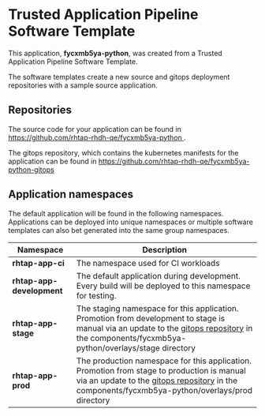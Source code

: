 # Trusted Application Pipeline Software Template

This application, **fycxmb5ya-python**, was created from a Trusted Application Pipeline Software Template.

The software templates create a new source and gitops deployment repositories with a sample source application. 

## Repositories

The source code for your application can be found in [https://github.com/rhtap-rhdh-qe/fycxmb5ya-python ](https://github.com/rhtap-rhdh-qe/fycxmb5ya-python ).
 
The gitops repository, which contains the kubernetes manifests for the application can be found in 
[https://github.com/rhtap-rhdh-qe/fycxmb5ya-python-gitops ](https://github.com/rhtap-rhdh-qe/fycxmb5ya-python-gitops ) 

## Application namespaces 

The default application will be found in the following namespaces. Applications can be deployed into unique namespaces or multiple software templates can also bet generated into the same group namespaces.  

|  Namespace   |  Description   |  
| -------- | -------- |
| **rhtap-app-ci** | The namespace used for CI workloads |
| **rhtap-app-development** | The default application during development. Every build will be deployed to this namespace for testing. |
| **rhtap-app-stage** | The staging namespace for this application. Promotion from development to stage is manual via an update to the [gitops repository](https://github.com/rhtap-rhdh-qe/fycxmb5ya-python-gitops ) in the components/fycxmb5ya-python/overlays/stage directory |
| **rhtap-app-prod** | The production namespace for this application. Promotion from stage to production is manual via an update to the [gitops repository](https://github.com/rhtap-rhdh-qe/fycxmb5ya-python-gitops ) in the components/fycxmb5ya-python/overlays/prod directory |